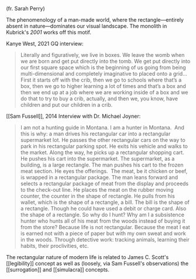 (fr. Sarah Perry)

The phenomenology of a man-made world, where the rectangle—entirely absent in nature—dominates our visual landscape. The monolith in Kubrick's _2001_ works off this motif.

Kanye West, 2021 GQ interview:

> Literally and figuratively, we live in boxes. We leave the womb when we are born and get put directly into the tomb. We get put directly into our first square space which is the beginning of us going from being multi-dimensional and completely imaginative to placed onto a grid... First it starts off with the crib, then we go to schools where that’s a box, then we go to higher learning a lot of times and that’s a box and then we end up at a job where we are working inside of a box and we do that to try to buy a crib, actually, and then we, you know, have children and put our children in a crib.

[[Sam Fussell]], 2014 Interview with Dr. Michael Joyner:

> I am not a hunting guide in Montana. I am a hunter in Montana.  And this is why: a man drives his rectangular car into a rectangular supermarket lot. He passes the other rectangular cars on the way to park in his rectangular parking spot. He exits his vehicle and walks to the market. Along the way, he picks up a rectangular shopping cart.  He pushes his cart into the supermarket. The supermarket, as a building, is a large rectangle.
> The man pushes his cart to the frozen meat section. He eyes the offerings.  The meat, be it chicken or beef, is wrapped in a rectangular package.
> The man leans forward and selects a rectangular package of meat from the display and proceeds to the check-out line.
> He places the meat on the rubber moving counter, the counter in the shape of rectangle. He pulls from his wallet, which is the shape of a rectangle, a bill. The bill is the shape of a rectangle. Though he could have used a debit or charge card. Also the shape of a rectangle.
> So why do I hunt? Why am I a subsistence hunter who hunts all of his meat from the woods instead of buying it from the store?
> Because life is not rectangular.
> Because the meat I eat is earned not with a piece of paper but with my own sweat and work in the woods. Through detective work: tracking animals, learning their habits, their proclivities, etc.

The rectangular nature of modern life is related to James C. Scott's [[legibility]] concept as well as (loosely, via Sam Fussell's observations) the [[surrogation]] and [[simulacra]] concepts.
